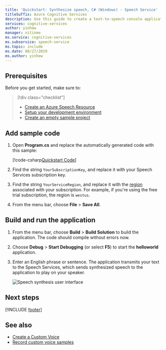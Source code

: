 ```yaml
---
title: 'Quickstart: Synthesize speech, C# (Windows) - Speech Service'
titleSuffix: Azure Cognitive Services
description: Use this guide to create a text-to-speech console application using the .NET framework for Windows and the Speech SDK. When finished, you can synthesize speech from text, and hear the speech on your speaker in real time.
services: cognitive-services
author: yinhew
manager: nitinme
ms.service: cognitive-services
ms.subservice: speech-service
ms.topic: include
ms.date: 08/27/2019
ms.author: yinhew
---
```


## Prerequisites

Before you get started, make sure to:

> [!div class="checklist"]
> * [Create an Azure Speech Resource](../../../../get-started.md)
> * [Setup your development environment](../../../../quickstarts/setup-platform.md?tabs=dotnet)
> * [Create an empty sample project](../../../../quickstarts/create-project.md?tabs=dotnet)

## Add sample code

1. Open **Program.cs** and replace the automatically generated code with this sample:

   [!code-csharp[Quickstart Code](~/samples-cognitive-services-speech-sdk/quickstart/csharp/dotnet/text-to-speech/helloworld/Program.cs#code)]

1. Find the string `YourSubscriptionKey`, and replace it with your Speech Services subscription key.

1. Find the string `YourServiceRegion`, and replace it with the [region](~/articles/cognitive-services/Speech-Service/regions.md) associated with your subscription. For example, if you're using the free trial subscription, the region is `westus`.

1. From the menu bar, choose **File** > **Save All**.

## Build and run the application

1. From the menu bar, choose **Build** > **Build Solution** to build the application. The code should compile without errors now.

1. Choose **Debug** > **Start Debugging** (or select **F5**) to start the **helloworld** application.

1. Enter an English phrase or sentence. The application transmits your text to the Speech Services, which sends synthesized speech to the application to play on your speaker.

   ![Speech synthesis user interface](~/articles/cognitive-services/Speech-Service/media/sdk/qs-tts-csharp-dotnet-windows-console-output.png)

## Next steps

[!INCLUDE [footer](./footer.md)]

## See also

- [Create a Custom Voice](~/articles/cognitive-services/Speech-Service/how-to-custom-voice-create-voice.md)
- [Record custom voice samples](~/articles/cognitive-services/Speech-Service/record-custom-voice-samples.md)

